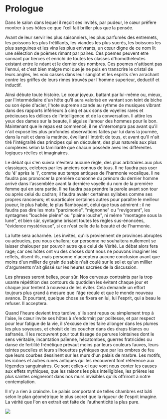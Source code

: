 Prologue
==

Dans le salon dans lequel il reçoit ses invités, par pudeur, le cœur
préfère montrer à ses hôtes ce que l'œil fait briller plus que la
pensée.

Avant de leur servir les plus saisonniers, les plus parfumés des
entremets, les poissons les plus frétillants, les viandes les plus
sucrés, les boissons les plus sanguines et les vins les plus
enivrants, un cœur digne de ce nom lit une sélection de poèmes rimant
par paires. Ces poemes peuvent etre sonnant par tierces et enrichi de toutes les
classes d'homothéleutes existant entre le néant et le dernier
des nombres. Ces poemes n'attisent pas l'ennui, et c'est bien malgre moi que je ne puis
en transcrire le cristal de leurs angles, les voix casses dans leur sanglot
et les esprits s'en arrachant contre les griffes de leurs rimes trouvés par l'homme
superieur, deductif et inductif.

Ainsi débute toute histoire. Le cœur joyeux, battant par lui-même ou, mieux,
par l'intermédiaire d'un hôte qu'il aura valorisé en vantant
son teint de biche ou son épée d'acier, l'hote supreme scande au rythme de
musiques vibrant dans des rapports inférieurs à cinq et aux sons de
voyelles rares et précieuses les délices de l'intelligence et de la
conversation. Il attire les yeux des dames sur la beaute, il aiguise l'amour des hommes
pour le bon. Maintenant que le repas est commencé, il ne
s'interrompra pas avant qu'il n'ait exposé les plus profondes
observations faites par lui dans la journée, dans la nuit et dans la matinée,
éveillant l'intérêt de tous, et avant qu'il n'ait tiré l'intégralité des
principes qui en découlent, des plus naturels aux plus complexes selon
la familiarité que chacun possède avec les différentes logiques
réelles et imaginaires.

Le débat qui s'en suivra n'évitera aucune règle, des plus arbitraires aux plus
classiques, celebres par les anciens connus de tous.
Il ne faudra pas user du 'é' après le 'i', comme aux temps antiques
de l'harmonie vocalique. Il ne faudra pas prononcer la première consonne du
prénom du dernier homme arrivé dans l'assemblée avant la dernière voyelle du nom
de la première femme qui en sera partie. Il ne faudra pas prendre la parole
avant son tour ou après celui du cadran; il faudra avaler certaines syllabes
comme ses propres rancoeurs; et surarticuler certaines autres pour paraître le
meilleur joueur, le plus habile, le plus flamboyant, celui que tous admirent :
il ne faudra pas dire les mots "parcimonie", "mignonne" ou "revigorant", les
syntagmes "louchée pleine" ou "plaine louche", ni même "montagne sous la lune",
et bien sûr, syntagme brisant toutes les règles sus-énoncées, "évidence
mystérieuse", si ce n'est celle de la beauté et de l'harmonie.

La lutte sera acharnée. Les invités, qu'ils proviennent de provinces abruptes ou
adoucies, peu nous challera; car personne ne souhaitera nullement se laisser
chalouper par pouvoir autre que celui de Vérité. Le débat alors fera rage; car
ces hôtes ont vu des choses dont nous ne pouvons imaginer les reflets,
disent-ils, mais personne n'acceptera aucune conclusion avant que moins d'un
millier de grain de sable n'ait coulé sur le sol et qu'un millier d'arguments
n'ait glissé sur les heures sacrées de la discussion.

Les phrases seront belles, pour sûr. Nos cerveaux contraints par la trop usante
répétition des contours du quotidien les évitent chaque jour et chaque jour
tentent à nouveau de les éviter. Cela demande un effort toujours plus grand à
mesure que l'âge recule et que le monde nouveau avance. Et pourtant, quelque
chose se fixera en lui, lui l'esprit, qui a beau le refuser. Il acceptera.

Quand l'heure devient trop tardive, s'ils sont repus ou simplement trop à
l'aise, le cœur invite ses hôtes à s'endormir; par politesse, et par respect
pour leur fatigue de la vie, il s'excuse de les faire allonger dans les plumes
les plus soyeuses, et choisit de les coucher dans des draps blancs ou safranés.
Il les recouvrent pour tout tissage de parures lointaines dont le sens
véritable, incantation païenne, hécatombes, guerres fratricides ou danse de
fertilité frénétique prévaut moins par leurs couleurs fauves, leurs teintes
pucelles et leurs silhouettes pythiques que par les ombres de feu que leurs
courbes dessinent sur les murs d'un palais de marbre. Les motifs, les icônes et
autres runes antiques qui les recouvrent font référence aux légendes
sanguinaires. Ce sont celles-ci que vont nous conter les causes aux effets
mythiques, que les raisons les plus intelligibles, les prières les plus saintes
ceigneront dans nos murs invisibles qu'ils offriront à notre contemplation.

Il n'y a rien à craindre. Le palais comportant de telles chambres est bâti selon
le plan géométrique le plus secret que la rigueur de l'esprit imagine. La vérité
que l'on en extrait est faite de l'authenticité la plus pure.

<span class="image fit"><img src="images/pic02.jpg"></span>
